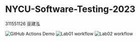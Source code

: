 # NYCU-Software-Testing-2023
311551126 巫建泓

![GitHub Actions Demo](https://github.com/jhwu0513/311551126-ST-2023/actions/workflows/github-actions-demo.yml/badge.svg)
![Lab01 workflow](https://github.com/jhwu0513/311551126-ST-2023/actions/workflows/Lab01-CI.yml/badge.svg)
![Lab02 workflow](https://github.com/jhwu0513/311551126-ST-2023/actions/workflows/Lab02-CI.yml/badge.svg)
